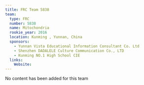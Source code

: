 ```yaml
---
title: FRC Team 5838
team:
  type: FRC
  number: 5838
  name: Mitochondria
  rookie_year: 2016
  location: Kunming , Yunnan, China
  sponsors:
    - Yunnan Vista Educational Information Consultant Co. Ltd
    - Shenzhen DADALELE Culture Communication Co., LTD
    - Kunming NO.1 High School CIE
  links:
    Website: 
---
```

No content has been added for this team